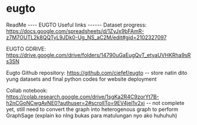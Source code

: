 # eugto
ReadMe
---- EUGTO Useful links ------
Dataset progress: https://docs.google.com/spreadsheets/d/1ZyJx9bFAmR-z7M7OUTL2k8QQTyL9JDk0-Ug_NS_aC2M/edit#gid=2102327097

EUGTO GDRIVE: https://drive.google.com/drive/folders/14790uGaEugQvT_etyaUVHKRha9sRs3SN

Eugto Github repository: https://github.com/ciefef/eugto
-- store natin dito yung datasets and final python codes for website deployment

Collab notebook: https://colab.research.google.com/drive/1sgKa2R4C9zorYt7B-h2nCGoNCwgAvNE0?authuser=2#scrollTo=9EV4jel1v2xi
-- not complete yet, still need to convert the graph into heterogenous graph to perform GraphSage (explain ko nlng bukas para matulungan nyo ako huhuhuh)
